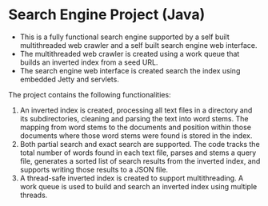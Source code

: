 # Search Engine Project (Java)

- This is a fully functional search engine supported by a self built multithreaded web crawler and a self built search engine web interface.
- The multithreaded web crawler is created using a work queue that builds an inverted index from a seed URL.
- The search engine web interface is created search the index using embedded Jetty and servlets.

The project contains the following functionalities:
1. An inverted index is created, processing all text files in a directory and its subdirectories, cleaning and parsing the text into word stems. The mapping from word stems to the documents and position within those documents where those word stems were found is stored in the index.
2. Both partial search and exact search are supported. The code tracks the total number of words found in each text file, parses and stems a query file, generates a sorted list of search results from the inverted index, and supports writing those results to a JSON file.
3. A thread-safe inverted index is created to support multithreading. A work queue is used to build and search an inverted index using multiple threads.
